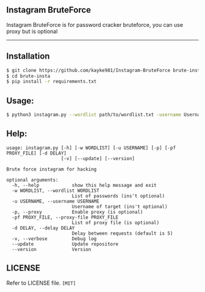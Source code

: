 ## Instagram BruteForce
Instagram BruteForce is for password cracker bruteforce, you can use proxy but is optional
<hr>

## Installation

```bash
$ git clone https://github.com/kayke981/Instagram-BruteForce brute-insta
$ cd brute-insta
$ pip install -r requirements.txt
```
## Usage:
```bash
$ python3 instagram.py --wordlist path/to/wordlist.txt -username Username_Of_Target
```
## Help:
```
usage: instagram.py [-h] [-w WORDLIST] [-u USERNAME] [-p] [-pf PROXY_FILE] [-d DELAY]
                    [-v] [--update] [--version]

Brute force instagram for hacking

optional arguments:
  -h, --help            show this help message and exit
  -w WORDLIST, --wordlist WORDLIST
                        List of passwords (ins't optional)
  -u USERNAME, --username USERNAME
                        Username of target (ins't optional)
  -p, --proxy           Enable proxy (is optional)
  -pf PROXY_FILE, --proxy-file PROXY_FILE
                        List of proxy file (is optional)
  -d DELAY, --delay DELAY
                        Delay between requests (default is 5)
  -v, --verbose         Debug log
  --update              Update repositore
  --version             Version
```

## LICENSE

Refer to LICENSE file. `[MIT]`